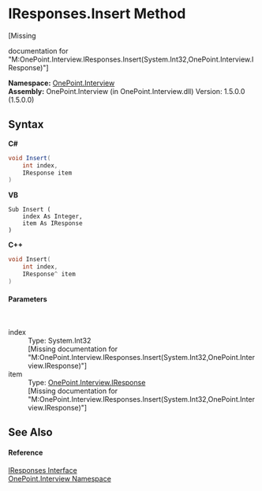 # IResponses.Insert Method 
 

\[Missing <summary> documentation for "M:OnePoint.Interview.IResponses.Insert(System.Int32,OnePoint.Interview.IResponse)"\]

**Namespace:**&nbsp;<a href="N_OnePoint_Interview">OnePoint.Interview</a><br />**Assembly:**&nbsp;OnePoint.Interview (in OnePoint.Interview.dll) Version: 1.5.0.0 (1.5.0.0)

## Syntax

**C#**<br />
``` C#
void Insert(
	int index,
	IResponse item
)
```

**VB**<br />
``` VB
Sub Insert ( 
	index As Integer,
	item As IResponse
)
```

**C++**<br />
``` C++
void Insert(
	int index, 
	IResponse^ item
)
```


#### Parameters
&nbsp;<dl><dt>index</dt><dd>Type: System.Int32<br />\[Missing <param name="index"/> documentation for "M:OnePoint.Interview.IResponses.Insert(System.Int32,OnePoint.Interview.IResponse)"\]</dd><dt>item</dt><dd>Type: <a href="T_OnePoint_Interview_IResponse">OnePoint.Interview.IResponse</a><br />\[Missing <param name="item"/> documentation for "M:OnePoint.Interview.IResponses.Insert(System.Int32,OnePoint.Interview.IResponse)"\]</dd></dl>

## See Also


#### Reference
<a href="T_OnePoint_Interview_IResponses">IResponses Interface</a><br /><a href="N_OnePoint_Interview">OnePoint.Interview Namespace</a><br />